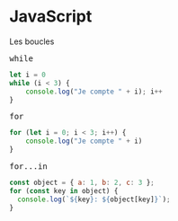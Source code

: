 # JavaScript
Les boucles

<kbd>while</kbd>
```js
let i = 0 
while (i < 3) {
    console.log("Je compte " + i); i++
}
```

<kbd>for</kbd>
```js
for (let i = 0; i < 3; i++) {
    console.log("Je compte " + i)
}
```


<kbd>for...in</kbd>
```js
const object = { a: 1, b: 2, c: 3 };
for (const key in object) {
  console.log(`${key}: ${object[key]}`);
}
```